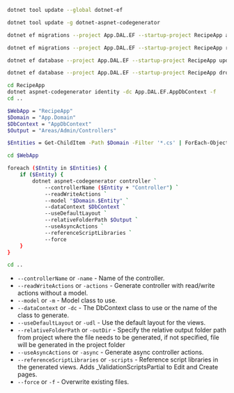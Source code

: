 ```bash
dotnet tool update --global dotnet-ef
```

```bash
dotnet tool update -g dotnet-aspnet-codegenerator
```

```bash
dotnet ef migrations --project App.DAL.EF --startup-project RecipeApp add initial
```

```bash
dotnet ef migrations --project App.DAL.EF --startup-project RecipeApp remove
```

```bash
dotnet ef database --project App.DAL.EF --startup-project RecipeApp update
```

```bash
dotnet ef database --project App.DAL.EF --startup-project RecipeApp drop
```

```bash
cd RecipeApp
dotnet aspnet-codegenerator identity -dc App.DAL.EF.AppDbContext -f
cd ..
```

```bash
$WebApp = "RecipeApp"
$Domain = "App.Domain"
$DbContext = "AppDbContext"
$Output = "Areas/Admin/Controllers"

$Entities = Get-ChildItem -Path $Domain -Filter '*.cs' | ForEach-Object { $_.BaseName }

cd $WebApp

foreach ($Entity in $Entities) {
    if ($Entity) { 
        dotnet aspnet-codegenerator controller `
            --controllerName ($Entity + "Controller") `
            --readWriteActions `
            --model "$Domain.$Entity" `
            --dataContext $DbContext `
            --useDefaultLayout `
            --relativeFolderPath $Output `
            --useAsyncActions `
            --referenceScriptLibraries `
            --force
    }
}

cd ..
```

* `--controllerName` or `-name` - Name of the controller.
* `--readWriteActions` or `-actions` - Generate controller with read/write actions without a model.
* `--model` or `-m` - Model class to use.
* `--dataContext` or `-dc` - The DbContext class to use or the name of the class to generate.
* `--useDefaultLayout` or `-udl` - Use the default layout for the views.
* `--relativeFolderPath` or `-outDir` - Specify the relative output folder path from project where the file needs to be generated, if not specified, file will be generated in the project folder
* `--useAsyncActions` or `-async` - Generate async controller actions.
* `--referenceScriptLibraries` or `-scripts` - Reference script libraries in the generated views. Adds _ValidationScriptsPartial to Edit and Create pages.
* `--force` or `-f` - Overwrite existing files.
